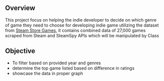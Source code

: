 ## Overview

This project focus on helping the indie developer to decide on which genre of game they need to choose for developing indie game utilizing the  dataset from [Steam Store Games](https://www.kaggle.com/nikdavis/steam-store-games), it contains combined data of 27,000 games scraped from Steam and SteamSpy APIs which will be manipulated by Class

## Objective

- To filter based on provided year and genres
- determine the top game listed based on difference in ratings
- showcase the data in proper graph